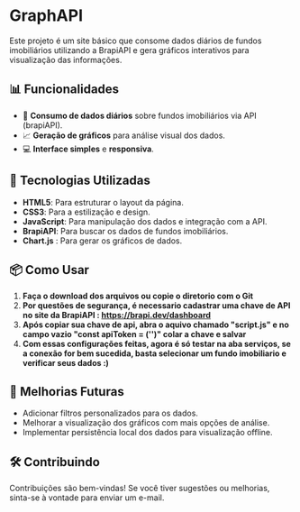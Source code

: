 # GraphAPI
Este projeto é um site básico que consome dados diários de fundos imobiliários utilizando a BrapiAPI e gera gráficos interativos para visualização das informações.

## 📊 Funcionalidades

- 🔄 **Consumo de dados diários** sobre fundos imobiliários via API (brapiAPI).
- 📈 **Geração de gráficos** para análise visual dos dados.
- 💻 **Interface simples** e **responsiva**.

## 🚀 Tecnologias Utilizadas

- **HTML5**: Para estruturar o layout da página.
- **CSS3**: Para a estilização e design.
- **JavaScript**: Para manipulação dos dados e integração com a API.
- **BrapiAPI**: Para buscar os dados de fundos imobiliários.
- **Chart.js** : Para gerar os gráficos de dados.

## 📦 Como Usar

1. **Faça o download dos arquivos ou copie o diretorio com o Git**
2. **Por questões de segurança, é necessario cadastrar uma chave de API no site da BrapiAPI : https://brapi.dev/dashboard**
3. **Após copiar sua chave de api, abra o aquivo chamado "script.js" e no campo vazio "const apiToken = ('')" colar a chave e salvar**
4. **Com essas configurações feitas, agora é só testar na aba serviços, se a conexão for bem sucedida, basta selecionar um fundo imobiliario e verificar seus dados :)**

## 🔧 Melhorias Futuras
- Adicionar filtros personalizados para os dados.
- Melhorar a visualização dos gráficos com mais opções de análise.
- Implementar persistência local dos dados para visualização offline.

## 🛠️ Contribuindo
Contribuições são bem-vindas! Se você tiver sugestões ou melhorias, sinta-se à vontade para enviar um e-mail.
